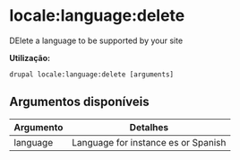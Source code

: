 # locale:language:delete
DElete a language to be supported by your site

**Utilização:**
```
drupal locale:language:delete [arguments]
```

## Argumentos disponíveis
Argumento | Detalhes
---------|-------------
language | Language for instance es or Spanish
